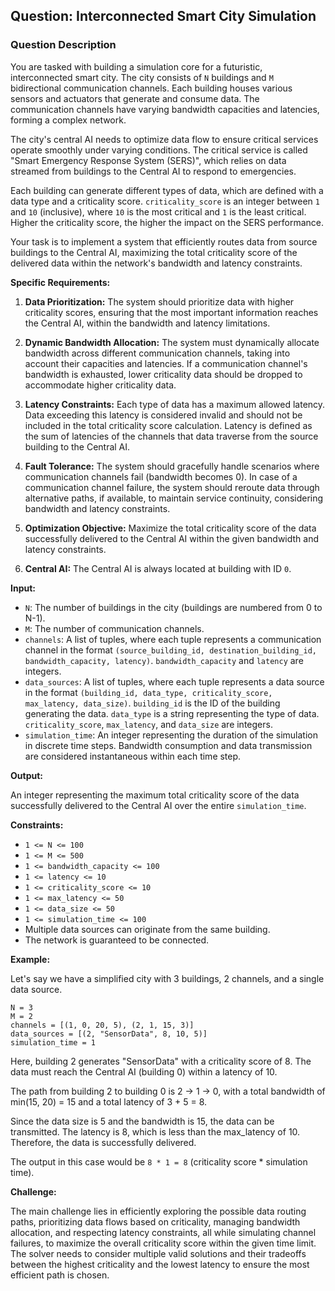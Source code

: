 ## Question: Interconnected Smart City Simulation

### Question Description

You are tasked with building a simulation core for a futuristic, interconnected smart city. The city consists of `N` buildings and `M` bidirectional communication channels. Each building houses various sensors and actuators that generate and consume data. The communication channels have varying bandwidth capacities and latencies, forming a complex network.

The city's central AI needs to optimize data flow to ensure critical services operate smoothly under varying conditions. The critical service is called "Smart Emergency Response System (SERS)", which relies on data streamed from buildings to the Central AI to respond to emergencies.

Each building can generate different types of data, which are defined with a data type and a criticality score. `criticality_score` is an integer between `1` and `10` (inclusive), where `10` is the most critical and `1` is the least critical. Higher the criticality score, the higher the impact on the SERS performance.

Your task is to implement a system that efficiently routes data from source buildings to the Central AI, maximizing the total criticality score of the delivered data within the network's bandwidth and latency constraints.

**Specific Requirements:**

1.  **Data Prioritization:** The system should prioritize data with higher criticality scores, ensuring that the most important information reaches the Central AI, within the bandwidth and latency limitations.

2.  **Dynamic Bandwidth Allocation:** The system must dynamically allocate bandwidth across different communication channels, taking into account their capacities and latencies.  If a communication channel's bandwidth is exhausted, lower criticality data should be dropped to accommodate higher criticality data.

3.  **Latency Constraints:** Each type of data has a maximum allowed latency.  Data exceeding this latency is considered invalid and should not be included in the total criticality score calculation. Latency is defined as the sum of latencies of the channels that data traverse from the source building to the Central AI.

4.  **Fault Tolerance:** The system should gracefully handle scenarios where communication channels fail (bandwidth becomes 0). In case of a communication channel failure, the system should reroute data through alternative paths, if available, to maintain service continuity, considering bandwidth and latency constraints.

5.  **Optimization Objective:** Maximize the total criticality score of the data successfully delivered to the Central AI within the given bandwidth and latency constraints.

6.  **Central AI:** The Central AI is always located at building with ID `0`.

**Input:**

*   `N`: The number of buildings in the city (buildings are numbered from 0 to N-1).
*   `M`: The number of communication channels.
*   `channels`: A list of tuples, where each tuple represents a communication channel in the format `(source_building_id, destination_building_id, bandwidth_capacity, latency)`. `bandwidth_capacity` and `latency` are integers.
*   `data_sources`: A list of tuples, where each tuple represents a data source in the format `(building_id, data_type, criticality_score, max_latency, data_size)`. `building_id` is the ID of the building generating the data. `data_type` is a string representing the type of data.  `criticality_score`, `max_latency`, and `data_size` are integers.
*   `simulation_time`: An integer representing the duration of the simulation in discrete time steps. Bandwidth consumption and data transmission are considered instantaneous within each time step.

**Output:**

An integer representing the maximum total criticality score of the data successfully delivered to the Central AI over the entire `simulation_time`.

**Constraints:**

*   `1 <= N <= 100`
*   `1 <= M <= 500`
*   `1 <= bandwidth_capacity <= 100`
*   `1 <= latency <= 10`
*   `1 <= criticality_score <= 10`
*   `1 <= max_latency <= 50`
*   `1 <= data_size <= 50`
*   `1 <= simulation_time <= 100`
*   Multiple data sources can originate from the same building.
*   The network is guaranteed to be connected.

**Example:**

Let's say we have a simplified city with 3 buildings, 2 channels, and a single data source.

```
N = 3
M = 2
channels = [(1, 0, 20, 5), (2, 1, 15, 3)]
data_sources = [(2, "SensorData", 8, 10, 5)]
simulation_time = 1
```

Here, building 2 generates "SensorData" with a criticality score of 8. The data must reach the Central AI (building 0) within a latency of 10.

The path from building 2 to building 0 is 2 -> 1 -> 0, with a total bandwidth of min(15, 20) = 15 and a total latency of 3 + 5 = 8.

Since the data size is 5 and the bandwidth is 15, the data can be transmitted. The latency is 8, which is less than the max_latency of 10. Therefore, the data is successfully delivered.

The output in this case would be `8 * 1 = 8` (criticality score * simulation time).

**Challenge:**

The main challenge lies in efficiently exploring the possible data routing paths, prioritizing data flows based on criticality, managing bandwidth allocation, and respecting latency constraints, all while simulating channel failures, to maximize the overall criticality score within the given time limit. The solver needs to consider multiple valid solutions and their tradeoffs between the highest criticality and the lowest latency to ensure the most efficient path is chosen.
